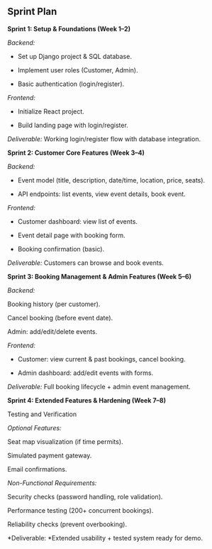 ## Sprint Plan
**Sprint 1: Setup & Foundations (Week 1–2)**

*Backend:*

- Set up Django project & SQL database.

- Implement user roles (Customer, Admin).

- Basic authentication (login/register).

*Frontend:*

- Initialize React project.

- Build landing page with login/register.

*Deliverable:* Working login/register flow with database integration.

**Sprint 2: Customer Core Features (Week 3–4)**

*Backend:*

- Event model (title, description, date/time, location, price, seats).

- API endpoints: list events, view event details, book event.

*Frontend:*

- Customer dashboard: view list of events.

- Event detail page with booking form.

- Booking confirmation (basic).

*Deliverable:* Customers can browse and book events.

**Sprint 3: Booking Management & Admin Features (Week 5–6)**

*Backend:*

Booking history (per customer).

Cancel booking (before event date).

Admin: add/edit/delete events.

*Frontend:*

- Customer: view current & past bookings, cancel booking.

- Admin dashboard: add/edit events with forms.

*Deliverable:* Full booking lifecycle + admin event management.

**Sprint 4: Extended Features & Hardening (Week 7–8)**

Testing and Verification

*Optional Features:*

Seat map visualization (if time permits).

Simulated payment gateway.

Email confirmations.

*Non-Functional Requirements:*

Security checks (password handling, role validation).

Performance testing (200+ concurrent bookings).

Reliability checks (prevent overbooking).

*Deliverable: *Extended usability + tested system ready for demo.
